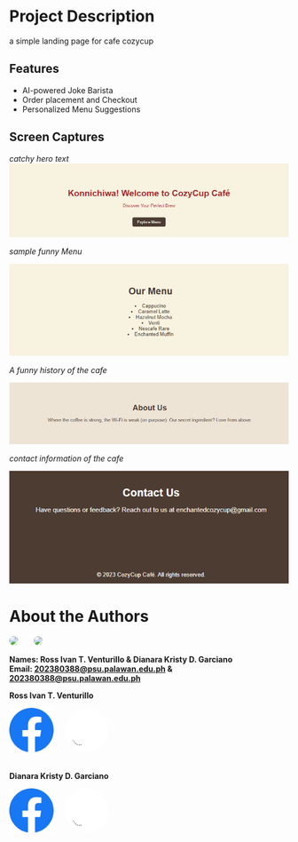
# Project Description
 a simple landing page for cafe cozycup


## Features
- AI-powered Joke Barista
- Order placement and Checkout
- Personalized Menu Suggestions


## Screen Captures
*catchy hero text*
![alt text](./img/image.png)


*sample funny Menu*


![alt text](./img/image-1.png)


*A funny history of the cafe*


![alt text](./img/image-3.png)


*contact information of the cafe*


![alt text](./img/image-4.png)
# About the Authors


<img src="https://avatars.githubusercontent.com/u/178126655?v=4" width="150" style="border-radius: 50%;"> &nbsp; &nbsp; &nbsp;  <img src="https://avatars.githubusercontent.com/u/142156759?v=4" width="150" style="border-radius: 50%;">


**Names: Ross Ivan T. Venturillo & Dianara Kristy D. Garciano** <br>**Email: 202380388@psu.palawan.edu.ph & 202380388@psu.palawan.edu.ph**

**Ross Ivan T. Venturillo**
<div style="display: flex ">
<a href = https://web.facebook.com/kira.venturillo>
    <img style ="padding-right: 20px;" src = "./img/Facebook.png" 
    width = "80" style="border-radius: 50%;"
   />
</a>

<a href = https://github.com/Ritvent>
    <img src = "./img/Github.png" 
    width = "80" style="border-radius: 50%;"/>
</a>
</div> <br>

**Dianara Kristy D. Garciano** <br> 

<div style="display: flex ">
<a href = https://web.facebook.com/watashiwadayan.desu>
    <img style ="padding-right: 20px;"src = "./img/Facebook.png" 
    width = "80" style="border-radius: 50%;"
   />  
</a>

<a href = https://github.com/mosshead19>
    <img src = "./img/Github.png" 
    width = "80" style="border-radius: 50%;"/>
</a>
</div> <br>




